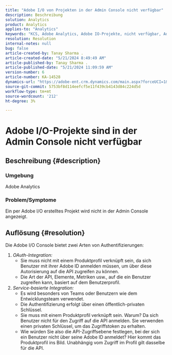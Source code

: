```yaml
---
title: "Adobe I/O von Projekten in der Admin Console nicht verfügbar"
description: Beschreibung
solution: Analytics
product: Analytics
applies-to: "Analytics"
keywords: "KCS, Adobe Analytics, Adobe IO-Projekte, nicht verfügbar, Admin Console, OAuth-Integration, Service-basierte Integration"
resolution: Resolution
internal-notes: null
bug: false
article-created-by: Tanay Sharma .
article-created-date: "5/21/2024 8:49:49 AM"
article-published-by: Tanay Sharma .
article-published-date: "5/21/2024 11:09:59 AM"
version-number: 6
article-number: KA-14528
dynamics-url: "https://adobe-ent.crm.dynamics.com/main.aspx?forceUCI=1&pagetype=entityrecord&etn=knowledgearticle&id=fbce010f-4f17-ef11-9f8a-6045bd006b25"
source-git-commit: 5753bf8d114eefcf5e11f439cb4143d84c224d5d
workflow-type: tm+mt
source-wordcount: '212'
ht-degree: 3%

---
```


# Adobe I/O-Projekte sind in der Admin Console nicht verfügbar

## Beschreibung {#description}


### Umgebung

Adobe Analytics

### Problem/Symptome

Ein per Adobe I/O erstelltes Projekt wird nicht in der Admin Console angezeigt.


## Auflösung {#resolution}


Die Adobe I/O Console bietet zwei Arten von Authentifizierungen:

1. *OAuth-Integration:*
   - Sie muss nicht mit einem Produktprofil verknüpft sein, da sich Benutzer mit ihrer Adobe ID anmelden müssen, um über diese Autorisierung auf die API zugreifen zu können.
   - Die Art der API, Elemente, Metriken usw., auf die ein Benutzer zugreifen kann, basiert auf dem Benutzerprofil.
2. *Service-basierte Integration:*
   - Es wird besonders von Teams oder Benutzern wie dem Entwicklungsteam verwendet.
   - Die Authentifizierung erfolgt über einen öffentlich-privaten Schlüssel.
   - Sie muss mit einem Produktprofil verknüpft sein. Warum? Da sich Benutzer nicht für den Zugriff auf die API anmelden. Sie verwenden einen privaten Schlüssel, um das Zugriffstoken zu erhalten.
   - Wie würden Sie also die API-Zugriffsebene festlegen, bei der sich ein Benutzer nicht über seine Adobe ID anmeldet? Hier kommt das Produktprofil ins Bild. Unabhängig vom Zugriff im Profil gilt dasselbe für die API.

